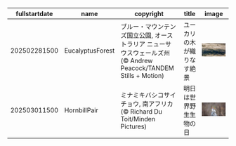 |fullstartdate|name|copyright|title|image|
|--|--|--|--|--|
202502281500|EucalyptusForest|ブルー・マウンテンズ国立公園, オーストラリア ニューサウスウェールズ州 (© Andrew Peacock/TANDEM Stills + Motion)|ユーカリの木が織りなす絶景|![](/ja-JP/2025/03/202502281500EucalyptusForest.jpg)|
202503011500|HornbillPair|ミナミキバシコサイチョウ, 南アフリカ (© Richard Du Toit/Minden Pictures)|明日は世界野生生物の日|![](/ja-JP/2025/03/202503011500HornbillPair.jpg)|
